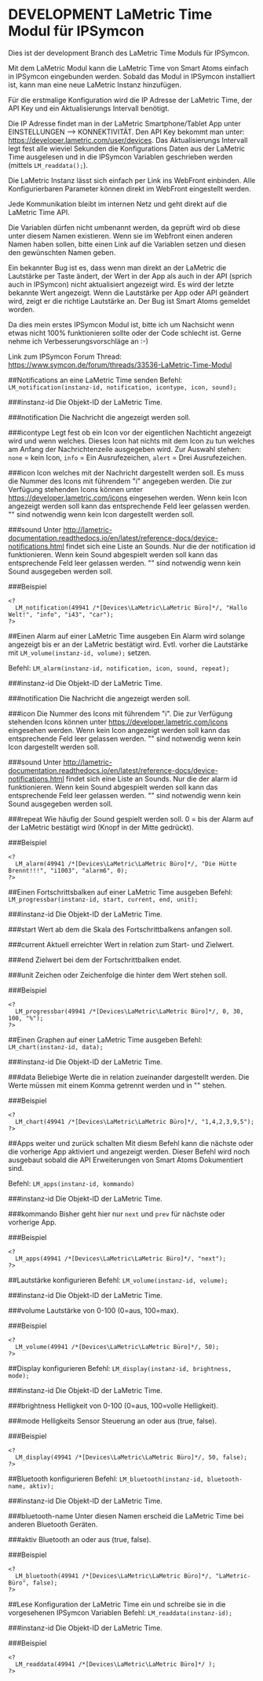 # DEVELOPMENT LaMetric Time Modul für IPSymcon

Dies ist der development Branch des LaMetric Time Moduls für IPSymcon.

Mit dem LaMetric Modul kann die LaMetric Time von Smart Atoms einfach in IPSymcon eingebunden werden.
Sobald das Modul in IPSymcon installiert ist, kann man eine neue LaMetric Instanz hinzufügen.

Für die erstmalige Konfiguration wird die IP Adresse der LaMetric Time, der API Key und ein Aktualisierungs Intervall benötigt.

Die IP Adresse findet man in der LaMetric Smartphone/Tablet App unter EINSTELLUNGEN --> KONNEKTIVITÄT.
Den API Key bekommt man unter: https://developer.lametric.com/user/devices.
Das Aktualisierungs Intervall legt fest alle wieviel Sekunden die Konfigurations Daten aus der LaMetric Time ausgelesen und in die IPSymcon Variablen geschrieben werden (mittels `LM_readdata();`).

Die LaMetric Instanz lässt sich einfach per Link ins WebFront einbinden. Alle Konfigurierbaren Parameter können direkt im WebFront eingestellt werden.

Jede Kommunikation bleibt im internen Netz und geht direkt auf die LaMetric Time API.

Die Variablen dürfen nicht umbenannt werden, da geprüft wird ob diese unter diesem Namen existieren. Wenn sie im Webfront einen anderen Namen haben sollen, bitte einen Link auf die Variablen setzen und diesen den gewünschten Namen geben.

Ein bekannter Bug ist es, dass wenn man direkt an der LaMetric die Lautstärke per Taste ändert, der Wert in der App als auch in der API (sprich auch in IPSymcon) nicht aktualisiert angezeigt wird. Es wird der letzte bekannte Wert angezeigt. Wenn die Lautstärke per App oder API geändert wird, zeigt er die richtige Lautstärke an. Der Bug ist Smart Atoms gemeldet worden.

Da dies mein erstes IPSymcon Modul ist, bitte ich um Nachsicht wenn etwas nicht 100% funktionieren sollte oder der Code schlecht ist. Gerne nehme ich Verbesserungsvorschläge an :-)

Link zum IPSymcon Forum Thread: https://www.symcon.de/forum/threads/33536-LaMetric-Time-Modul

##Notifications an eine LaMetric Time senden
Befehl: `LM_notification(instanz-id, notification, icontype, icon, sound);`

###instanz-id
Die Objekt-ID der LaMetric Time.

###notification
Die Nachricht die angezeigt werden soll.

###icontype
Legt fest ob ein Icon vor der eigentlichen Nachticht angezeigt wird und wenn welches. Dieses Icon hat nichts mit dem Icon zu tun welches am Anfang der Nachrichtenzeile ausgegeben wird.
Zur Auswahl stehen: `none` = kein Icon, `info` = Ein Ausrufezeichen, `alert` = Drei Ausrufezeichen.

###icon
Icon welches mit der Nachricht dargestellt werden soll. Es muss die Nummer des Icons mit führendem "i" angegeben werden.
Die zur Verfügung stehenden Icons können unter https://developer.lametric.com/icons eingesehen werden.
Wenn kein Icon angezeigt werden soll kann das entsprechende Feld leer gelassen werden. "" sind notwendig wenn kein Icon dargestellt werden soll.

###sound
Unter http://lametric-documentation.readthedocs.io/en/latest/reference-docs/device-notifications.html findet sich eine Liste an Sounds. Nur die der notification id funktionieren.
Wenn kein Sound abgespielt werden soll kann das entsprechende Feld leer gelassen werden. "" sind notwendig wenn kein Sound ausgegeben werden soll.

###Beispiel
```
<?
  LM_notification(49941 /*[Devices\LaMetric\LaMetric Büro]*/, "Hallo Welt!", "info", "i43", "car");
?>
```
##Einen Alarm auf einer LaMetric Time ausgeben
Ein Alarm wird solange angezeigt bis er an der LaMetric bestätigt wird.
Evtl. vorher die Lautstärke mit `LM_volume(instanz-id, volume);` setzen.

Befehl: `LM_alarm(instanz-id, notification, icon, sound, repeat);`

###instanz-id
Die Objekt-ID der LaMetric Time.

###notification
Die Nachricht die angezeigt werden soll.

###icon
Die Nummer des Icons mit führendem "i".
Die zur Verfügung stehenden Icons können unter https://developer.lametric.com/icons eingesehen werden.
Wenn kein Icon angezeigt werden soll kann das entsprechende Feld leer gelassen werden. "" sind notwendig wenn kein Icon dargestellt werden soll.

###sound
Unter http://lametric-documentation.readthedocs.io/en/latest/reference-docs/device-notifications.html findet sich eine Liste an Sounds. Nur die der alarm id funktionieren.
Wenn kein Sound abgespielt werden soll kann das entsprechende Feld leer gelassen werden. "" sind notwendig wenn kein Sound ausgegeben werden soll.

###repeat
Wie häufig der Sound gespielt werden soll. 0 = bis der Alarm auf der LaMetric bestätigt wird (Knopf in der Mitte gedrückt).

###Beispiel
```
<?
  LM_alarm(49941 /*[Devices\LaMetric\LaMetric Büro]*/, "Die Hütte Brennt!!!", "i1003", "alarm6", 0);
?>
```

##Einen Fortschrittsbalken auf einer LaMetric Time ausgeben
Befehl: `LM_progressbar(instanz-id, start, current, end, unit);`

###instanz-id
Die Objekt-ID der LaMetric Time.

###start
Wert ab dem die Skala des Fortschrittbalkens anfangen soll.

###current
Aktuell erreichter Wert in relation zum Start- und Zielwert.

###end
Zielwert bei dem der Fortschrittbalken endet.

###unit
Zeichen oder Zeichenfolge die hinter dem Wert stehen soll.

###Beispiel
```
<?
  LM_progressbar(49941 /*[Devices\LaMetric\LaMetric Büro]*/, 0, 30, 100, "%");
?>
```

##Einen Graphen auf einer LaMetric Time ausgeben
Befehl: `LM_chart(instanz-id, data);`

###instanz-id
Die Objekt-ID der LaMetric Time.

###data
Beliebige Werte die in relation zueinander dargestellt werden. Die Werte müssen mit einem Komma getrennt werden und in "" stehen.

###Beispiel
```
<?
  LM_chart(49941 /*[Devices\LaMetric\LaMetric Büro]*/, "1,4,2,3,9,5");
?>
```

##Apps weiter und zurück schalten
Mit diesm Befehl kann die nächste oder die vorherige App aktiviert und angezeigt werden. Dieser Befehl wird noch ausgebaut sobald die API Erweiterungen von Smart Atoms Dokumentiert sind.

Befehl: `LM_apps(instanz-id, kommando)`

###instanz-id
Die Objekt-ID der LaMetric Time.

###kommando
Bisher geht hier nur `next` und `prev` für nächste oder vorherige App.

###Beispiel
```
<?
  LM_apps(49941 /*[Devices\LaMetric\LaMetric Büro]*/, "next");
?>
```
##Lautstärke konfigurieren
Befehl: `LM_volume(instanz-id, volume);`

###instanz-id
Die Objekt-ID der LaMetric Time.

###volume
Lautstärke von 0-100 (0=aus, 100=max).

###Beispiel
```
<?
  LM_volume(49941 /*[Devices\LaMetric\LaMetric Büro]*/, 50);
?>
```


##Display konfigurieren
Befehl: `LM_display(instanz-id, brightness, mode);`

###instanz-id
Die Objekt-ID der LaMetric Time.

###brightness
Helligkeit von 0-100 (0=aus, 100=volle Helligkeit).

###mode
Helligkeits Sensor Steuerung an oder aus (true, false).

###Beispiel
```
<?
  LM_display(49941 /*[Devices\LaMetric\LaMetric Büro]*/, 50, false);
?>
```

##Bluetooth konfigurieren
Befehl: `LM_bluetooth(instanz-id, bluetooth-name, aktiv);`

###instanz-id
Die Objekt-ID der LaMetric Time.

###bluetooth-name
Unter diesen Namen erscheid die LaMetric Time bei anderen Bluetooth Geräten.

###aktiv
Bluetooth an oder aus (true, false).

###Beispiel
```
<?
  LM_bluetooth(49941 /*[Devices\LaMetric\LaMetric Büro]*/, "LaMetric-Büro", false);
?>
```

##Lese Konfiguration der LaMetric Time ein und schreibe sie in die vorgesehenen IPSymcon Variablen
Befehl: `LM_readdata(instanz-id);`

###instanz-id
Die Objekt-ID der LaMetric Time.

###Beispiel
```
<?
  LM_readdata(49941 /*[Devices\LaMetric\LaMetric Büro]*/ );
?>
```
